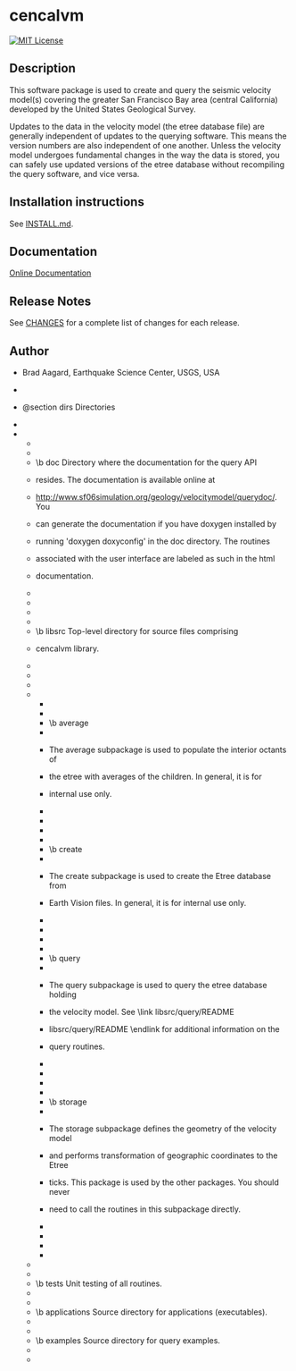 # cencalvm

[![MIT License](https://img.shields.io/badge/license-MIT-blue.svg)](https://github.com/baagaard-usgs/cencalvm/blob/master/LICENSE)

## Description

This software package is used to create and query the seismic velocity
model(s) covering the greater San Francisco Bay area (central
California) developed by the United States Geological Survey.

Updates to the data in the velocity model (the etree database file)
are generally independent of updates to the querying software. This
means the version numbers are also independent of one another. Unless
the velocity model undergoes fundamental changes in the way the data
is stored, you can safely use updated versions of the etree database
without recompiling the query software, and vice versa.

## Installation instructions

See [INSTALL.md](INSTALL.md).
		
## Documentation

[Online Documentation](https://baagaard-usgs.github.io/cencalvm)

## Release Notes

See [CHANGES](CHANGES.md) for a complete list of changes for each
release.

## Author

* Brad Aagard, Earthquake Science Center, USGS, USA



 *
 * @section dirs Directories
 *
 * <ul>
 *
 * <li> \b doc Directory where the documentation for the query API
 * resides. The documentation is available online at
 * http://www.sf06simulation.org/geology/velocitymodel/querydoc/. You
 * can generate the documentation if you have doxygen installed by
 * running 'doxygen doxyconfig' in the doc directory. The routines
 * associated with the user interface are labeled as such in the html
 * documentation.
 *
 * </li>
 *
 * <li> \b libsrc Top-level directory for source files comprising
 * cencalvm library.
 *
 * </li>
 *
 * <ul>
 *
 * <li> \b average
 *
 * The average subpackage is used to populate the interior octants of
 * the etree with averages of the children. In general, it is for
 * internal use only.
 *
 * </li>
 *
 * <li> \b create
 *
 * The create subpackage is used to create the Etree database from
 * Earth Vision files. In general, it is for internal use only.
 * 
 * </li>
 *
 * <li> \b query
 *
 * The query subpackage is used to query the etree database holding
 * the velocity model. See \link libsrc/query/README
 * libsrc/query/README \endlink for additional information on the
 * query routines.
 *
 * </li>
 *
 * <li> \b storage
 *
 * The storage subpackage defines the geometry of the velocity model
 * and performs transformation of geographic coordinates to the Etree
 * ticks. This package is used by the other packages. You should never
 * need to call the routines in this subpackage directly.
 *
 * </li>
 *
 * </ul>
 *
 * <li> \b tests Unit testing of all routines.</li>
 *
 * <li> \b applications Source directory for applications (executables).</li>
 *
 * <li> \b examples Source directory for query examples.</li>
 *
 * </ul>
